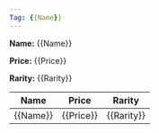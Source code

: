 ```yaml
---
Tag: {{Name}}
---
```


**Name:** {{Name}}

**Price:** {{Price}}

**Rarity:** {{Rarity}}

| Name     | Price     | Rarity     |
| -------- | --------- | ---------- |
| {{Name}} | {{Price}} | {{Rarity}} |
